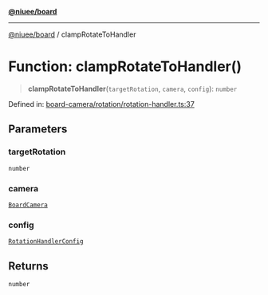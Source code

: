 [**@niuee/board**](../README.md)

***

[@niuee/board](../globals.md) / clampRotateToHandler

# Function: clampRotateToHandler()

> **clampRotateToHandler**(`targetRotation`, `camera`, `config`): `number`

Defined in: [board-camera/rotation/rotation-handler.ts:37](https://github.com/niuee/board/blob/cc09a87e934160adef876c4e11d51fd97e78653d/src/board-camera/rotation/rotation-handler.ts#L37)

## Parameters

### targetRotation

`number`

### camera

[`BoardCamera`](../interfaces/BoardCamera.md)

### config

[`RotationHandlerConfig`](../type-aliases/RotationHandlerConfig.md)

## Returns

`number`
